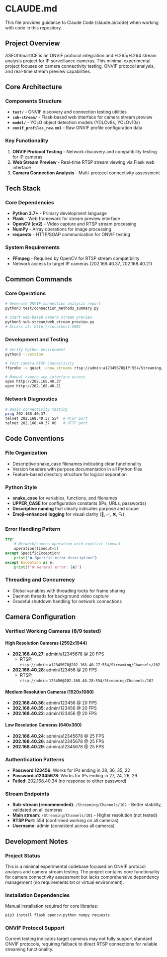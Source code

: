 # CLAUDE.md

This file provides guidance to Claude Code (claude.ai/code) when working with code in this repository.

## Project Overview

ASEOfSmartICE is an ONVIF protocol integration and H.265/H.264 stream analysis project for IP surveillance cameras. This minimal experimental project focuses on camera connectivity testing, ONVIF protocol analysis, and real-time stream preview capabilities.

## Core Architecture

### Components Structure
- **`test/`** - ONVIF discovery and connection testing utilities
- **`sub-stream/`** - Flask-based web interface for camera stream preview
- **`model/`** - YOLO object detection models (YOLOv8s, YOLOv10s)
- **`onvif_profiles_raw.xml`** - Raw ONVIF profile configuration data

### Key Functionality
1. **ONVIF Protocol Testing** - Network discovery and compatibility testing for IP cameras
2. **Web Stream Preview** - Real-time RTSP stream viewing via Flask web interface  
3. **Camera Connection Analysis** - Multi-protocol connectivity assessment

## Tech Stack

### Core Dependencies
- **Python 3.7+** - Primary development language
- **Flask** - Web framework for stream preview interface
- **OpenCV (cv2)** - Video capture and RTSP stream processing
- **NumPy** - Array operations for image processing
- **requests** - HTTP/SOAP communication for ONVIF testing

### System Requirements  
- **FFmpeg** - Required by OpenCV for RTSP stream compatibility
- Network access to target IP cameras (202.168.40.37, 202.168.40.21)

## Common Commands

### Core Operations
```bash
# Generate ONVIF connection analysis report
python3 test/connection_methods_summary.py

# Start web-based camera stream preview
python3 sub-stream/web_stream_preview.py
# Access at: http://localhost:5001
```

### Development and Testing
```bash
# Verify Python environment
python3 --version

# Test camera RTSP connectivity
ffprobe -v quiet -show_streams rtsp://admin:a12345678@IP:554/Streaming/Channels/102

# Manual camera web interface access
open http://202.168.40.37
open http://202.168.40.21
```

### Network Diagnostics
```bash
# Basic connectivity testing
ping 202.168.40.37
telnet 202.168.40.37 554  # RTSP port
telnet 202.168.40.37 80   # HTTP port
```

## Code Conventions

### File Organization
- Descriptive snake_case filenames indicating clear functionality
- Version headers with purpose documentation in all Python files
- Feature-based directory structure for logical separation

### Python Style
- **snake_case** for variables, functions, and filenames
- **UPPER_CASE** for configuration constants (IPs, URLs, passwords)
- **Descriptive naming** that clearly indicates purpose and scope
- **Emoji-enhanced logging** for visual clarity (🎥, ✅, ❌, 🔍)

### Error Handling Pattern
```python
try:
    # Network/camera operation with explicit timeout
    operation(timeout=5)
except SpecificException:
    print("❌ Specific error description")
except Exception as e:
    print(f"❌ General error: {e}")
```

### Threading and Concurrency
- Global variables with threading locks for frame sharing
- Daemon threads for background video capture
- Graceful shutdown handling for network connections

## Camera Configuration

### Verified Working Cameras (8/9 tested)

#### High Resolution Cameras (2592x1944)
- **202.168.40.27**: admin/a12345678 @ 20 FPS
  - RTSP: `rtsp://admin:a12345678@202.168.40.27:554/Streaming/Channels/102`
- **202.168.40.28**: admin/123456 @ 20 FPS  
  - RTSP: `rtsp://admin:123456@202.168.40.28:554/Streaming/Channels/102`

#### Medium Resolution Cameras (1920x1080)
- **202.168.40.36**: admin/123456 @ 20 FPS
- **202.168.40.35**: admin/123456 @ 20 FPS
- **202.168.40.22**: admin/123456 @ 20 FPS

#### Low Resolution Cameras (640x360)
- **202.168.40.24**: admin/a12345678 @ 25 FPS
- **202.168.40.26**: admin/a12345678 @ 25 FPS
- **202.168.40.29**: admin/a12345678 @ 25 FPS

### Authentication Patterns
- **Password 123456**: Works for IPs ending in 28, 36, 35, 22
- **Password a12345678**: Works for IPs ending in 27, 24, 26, 29
- **Failed**: 202.168.40.34 (no response to either password)

### Stream Endpoints
- **Sub-stream (recommended)**: `/Streaming/Channels/102` - Better stability, validated on all cameras
- **Main stream**: `/Streaming/Channels/101` - Higher resolution (not tested)
- **RTSP Port**: 554 (confirmed working on all cameras)
- **Username**: admin (consistent across all cameras)

## Development Notes

### Project Status
This is a minimal experimental codebase focused on ONVIF protocol analysis and camera stream testing. The project contains core functionality for camera connectivity assessment but lacks comprehensive dependency management (no requirements.txt or virtual environment).

### Installation Dependencies
Manual installation required for core libraries:
```bash
pip3 install flask opencv-python numpy requests
```

### ONVIF Protocol Support
Current testing indicates target cameras may not fully support standard ONVIF protocols, requiring fallback to direct RTSP connections for reliable streaming functionality.